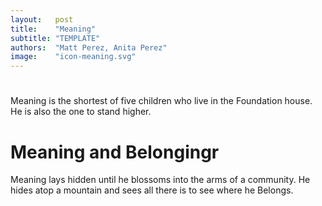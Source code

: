 ```yaml
---
layout:   post
title:    "Meaning"
subtitle: "TEMPLATE"
authors:  "Matt Perez, Anita Perez"
image:    "icon-meaning.svg"
---
```


<div style='display:none; '>
 <p>Meaning is the shortest of five children who live in the Foundation house. He is also the one to stand higher.</p>
</div>

<h1></h1>
 <p>Meaning is the shortest of five children who live in the Foundation house. He is also the one to stand higher.</p>

<h1>Meaning and Belongingr</h1>
 <p>Meaning lays hidden until he blossoms into the arms of a community. He hides atop a mountain and sees all there is to see where he Belongs.</p>
